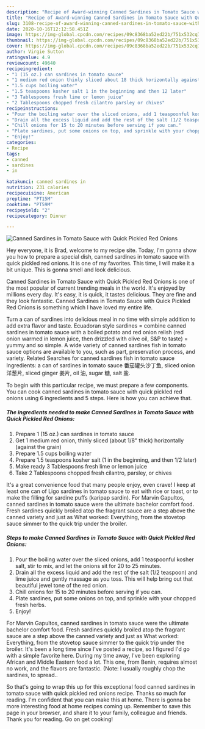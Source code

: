 ```yaml
---
description: "Recipe of Award-winning Canned Sardines in Tomato Sauce with Quick Pickled Red Onions"
title: "Recipe of Award-winning Canned Sardines in Tomato Sauce with Quick Pickled Red Onions"
slug: 3108-recipe-of-award-winning-canned-sardines-in-tomato-sauce-with-quick-pickled-red-onions
date: 2020-10-16T12:12:58.451Z
image: https://img-global.cpcdn.com/recipes/09c8368ba52ed22b/751x532cq70/canned-sardines-in-tomato-sauce-with-quick-pickled-red-onions-recipe-main-photo.jpg
thumbnail: https://img-global.cpcdn.com/recipes/09c8368ba52ed22b/751x532cq70/canned-sardines-in-tomato-sauce-with-quick-pickled-red-onions-recipe-main-photo.jpg
cover: https://img-global.cpcdn.com/recipes/09c8368ba52ed22b/751x532cq70/canned-sardines-in-tomato-sauce-with-quick-pickled-red-onions-recipe-main-photo.jpg
author: Virgie Sutton
ratingvalue: 4.9
reviewcount: 49640
recipeingredient:
- "1 (15 oz.) can sardines in tomato sauce"
- "1 medium red onion thinly sliced about 18 thick horizontally against the grain"
- "1.5 cups boiling water"
- "1.5 teaspoons kosher salt 1 in the beginning and then 12 later"
- "3 Tablespoons fresh lime or lemon juice"
- "2 Tablespoons chopped fresh cilantro parsley or chives"
recipeinstructions:
- "Pour the boiling water over the sliced onions, add 1 teaspoonful kosher salt, stir to mix, and let the onions sit for 20 to 25 minutes."
- "Drain all the excess liquid and add the rest of the salt (1/2 teaspoon) and lime juice and gently massage as you toss. This will help bring out that beautiful jewel tone of the red onion."
- "Chill onions for 15 to 20 minutes before serving if you can."
- "Plate sardines, put some onions on top, and sprinkle with your chopped fresh herbs."
- "Enjoy!"
categories:
- Recipe
tags:
- canned
- sardines
- in

katakunci: canned sardines in 
nutrition: 231 calories
recipecuisine: American
preptime: "PT15M"
cooktime: "PT59M"
recipeyield: "2"
recipecategory: Dinner

---
```



![Canned Sardines in Tomato Sauce with Quick Pickled Red Onions](https://img-global.cpcdn.com/recipes/09c8368ba52ed22b/751x532cq70/canned-sardines-in-tomato-sauce-with-quick-pickled-red-onions-recipe-main-photo.jpg)

Hey everyone, it is Brad, welcome to my recipe site. Today, I'm gonna show you how to prepare a special dish, canned sardines in tomato sauce with quick pickled red onions. It is one of my favorites. This time, I will make it a bit unique. This is gonna smell and look delicious.

Canned Sardines in Tomato Sauce with Quick Pickled Red Onions is one of the most popular of current trending meals in the world. It's enjoyed by millions every day. It's easy, it is quick, it tastes delicious. They are fine and they look fantastic. Canned Sardines in Tomato Sauce with Quick Pickled Red Onions is something which I have loved my entire life.

Turn a can of sardines into delicious meal in no time with simple addition to add extra flavor and taste. Ecuadoran style sardines = combine canned sardines in tomato sauce with a boiled potato and red onion relish (red onion warmed in lemon juice, then drizzled with olive oil, S&amp;P to taste) = yummy and so simple. A wide variety of canned sardines fish in tomato sauce options are available to you, such as part, preservation process, and variety. Related Searches for canned sardines fish in tomato sauce Ingredients: a can of sardines in tomato sauce 番茄罐头沙丁鱼, sliced onion 洋葱片, sliced ginger 姜片, oil 油, sugar 糖, salt 盐.


To begin with this particular recipe, we must prepare a few components. You can cook canned sardines in tomato sauce with quick pickled red onions using 6 ingredients and 5 steps. Here is how you can achieve that.

<!--inarticleads1-->

##### The ingredients needed to make Canned Sardines in Tomato Sauce with Quick Pickled Red Onions:

1. Prepare 1 (15 oz.) can sardines in tomato sauce
1. Get 1 medium red onion, thinly sliced (about 1/8&#34; thick) horizontally (against the grain)
1. Prepare 1.5 cups boiling water
1. Prepare 1.5 teaspoons kosher salt (1 in the beginning, and then 1/2 later)
1. Make ready 3 Tablespoons fresh lime or lemon juice
1. Take 2 Tablespoons chopped fresh cilantro, parsley, or chives


It&#39;s a great convenience food that many people enjoy, even crave! I keep at least one can of Ligo sardines in tomato sauce to eat with rice or toast, or to make the filling for sardine puffs (karipap sardin). For Marvin Gapultos, canned sardines in tomato sauce were the ultimate bachelor comfort food. Fresh sardines quickly broiled atop the fragrant sauce are a step above the canned variety and just as What worked: Everything, from the stovetop sauce simmer to the quick trip under the broiler. 

<!--inarticleads2-->

##### Steps to make Canned Sardines in Tomato Sauce with Quick Pickled Red Onions:

1. Pour the boiling water over the sliced onions, add 1 teaspoonful kosher salt, stir to mix, and let the onions sit for 20 to 25 minutes.
1. Drain all the excess liquid and add the rest of the salt (1/2 teaspoon) and lime juice and gently massage as you toss. This will help bring out that beautiful jewel tone of the red onion.
1. Chill onions for 15 to 20 minutes before serving if you can.
1. Plate sardines, put some onions on top, and sprinkle with your chopped fresh herbs.
1. Enjoy!


For Marvin Gapultos, canned sardines in tomato sauce were the ultimate bachelor comfort food. Fresh sardines quickly broiled atop the fragrant sauce are a step above the canned variety and just as What worked: Everything, from the stovetop sauce simmer to the quick trip under the broiler. It&#39;s been a long time since I&#39;ve posted a recipe, so I figured I&#39;d go with a simple favorite here. During my time away, I&#39;ve been exploring African and Middle Eastern food a lot. This one, from Benin, requires almost no work, and the flavors are fantastic. (Note: I usually roughly chop the sardines, to spread.. 

So that's going to wrap this up for this exceptional food canned sardines in tomato sauce with quick pickled red onions recipe. Thanks so much for reading. I'm confident that you can make this at home. There is gonna be more interesting food at home recipes coming up. Remember to save this page in your browser, and share it to your family, colleague and friends. Thank you for reading. Go on get cooking!
